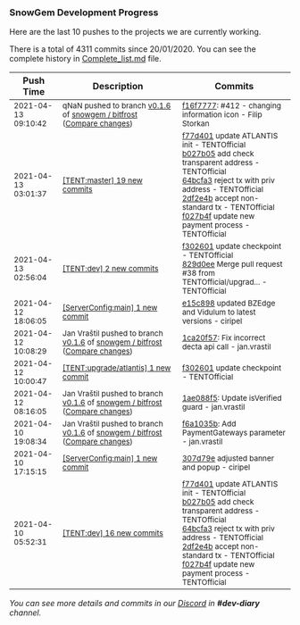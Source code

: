 
### SnowGem Development Progress

Here are the last 10 pushes to the projects we are currently working.

There is a total of 4311 commits since 20/01/2020. You can see the complete history in
 [Complete_list.md](Complete_list.md) file.

| Push Time | Description | Commits |
| --- | --- | --- |
| <sub>2021-04-13 09:10:42</sub> | <sub>qNaN pushed to branch [v0\.1\.6](https://gitlab.com/snowgem/bitfrost/commits/v0.1.6) of [snowgem / bitfrost](https://gitlab.com/snowgem/bitfrost) ([Compare changes](https://gitlab.com/snowgem/bitfrost/compare/1ca20f57ced04ebedb4f3fbd82a62790f0d07fdc...f16f77773044de6ac3649c049d7c763747bc262c))</sub> | <sub>[f16f7777](https://gitlab.com/snowgem/bitfrost/-/commit/f16f77773044de6ac3649c049d7c763747bc262c): #412 - changing information icon - Filip Storkan</sub> |
| <sub>2021-04-13 03:01:37</sub> | <sub>[[TENT:master] 19 new commits](https://github.com/TENTOfficial/TENT/compare/c9cde185d616...cdf710477336)</sub> | <sub>[f77d401](https://github.com/TENTOfficial/TENT/commit/f77d40138596979f4a06b6c420bf445401527f2e) update ATLANTIS init - TENTOfficial<br>[b027b05](https://github.com/TENTOfficial/TENT/commit/b027b0586169570f8e7a9fb0ca9afbcaf9f25517) add check transparent address - TENTOfficial<br>[64bcfa3](https://github.com/TENTOfficial/TENT/commit/64bcfa30f5827c6a0c7cf45daa0bf1184e563682) reject tx with priv address - TENTOfficial<br>[2df2e4b](https://github.com/TENTOfficial/TENT/commit/2df2e4b441d1ee0a878637bc3b94e3b700a45a59) accept non-standard tx - TENTOfficial<br>[f027b4f](https://github.com/TENTOfficial/TENT/commit/f027b4fdafbbd5a324365f56854fdc70e5b7cad0) update new payment process - TENTOfficial</sub> |
| <sub>2021-04-13 02:56:04</sub> | <sub>[[TENT:dev] 2 new commits](https://github.com/TENTOfficial/TENT/compare/d791a5a3b12b...829d0ee6ae04)</sub> | <sub>[f302601](https://github.com/TENTOfficial/TENT/commit/f302601fcbfe6a3184430631ae8ed486f433439f) update checkpoint - TENTOfficial<br>[829d0ee](https://github.com/TENTOfficial/TENT/commit/829d0ee6ae04083031d336170b9ef12946266611) Merge pull request #38 from TENTOfficial/upgrad... - TENTOfficial</sub> |
| <sub>2021-04-12 18:06:05</sub> | <sub>[[ServerConfig:main] 1 new commit](https://github.com/TENTOfficial/ServerConfig/commit/e15c89812b462781ed70497c11699fb7b5294fb4)</sub> | <sub>[e15c898](https://github.com/TENTOfficial/ServerConfig/commit/e15c89812b462781ed70497c11699fb7b5294fb4) updated BZEdge and Vidulum to latest versions - ciripel</sub> |
| <sub>2021-04-12 10:08:29</sub> | <sub>Jan Vraštil pushed to branch [v0\.1\.6](https://gitlab.com/snowgem/bitfrost/commits/v0.1.6) of [snowgem / bitfrost](https://gitlab.com/snowgem/bitfrost) ([Compare changes](https://gitlab.com/snowgem/bitfrost/compare/1ae088f516e83e58efe54375e3aa11814b351a7f...1ca20f57ced04ebedb4f3fbd82a62790f0d07fdc))</sub> | <sub>[1ca20f57](https://gitlab.com/snowgem/bitfrost/-/commit/1ca20f57ced04ebedb4f3fbd82a62790f0d07fdc): Fix incorrect decta api call - jan.vrastil</sub> |
| <sub>2021-04-12 10:00:47</sub> | <sub>[[TENT:upgrade/atlantis] 1 new commit](https://github.com/TENTOfficial/TENT/commit/f302601fcbfe6a3184430631ae8ed486f433439f)</sub> | <sub>[f302601](https://github.com/TENTOfficial/TENT/commit/f302601fcbfe6a3184430631ae8ed486f433439f) update checkpoint - TENTOfficial</sub> |
| <sub>2021-04-12 08:16:05</sub> | <sub>Jan Vraštil pushed to branch [v0\.1\.6](https://gitlab.com/snowgem/bitfrost/commits/v0.1.6) of [snowgem / bitfrost](https://gitlab.com/snowgem/bitfrost) ([Compare changes](https://gitlab.com/snowgem/bitfrost/compare/f6a1035b818ab0eb28770d2da36095d4bf74c47a...1ae088f516e83e58efe54375e3aa11814b351a7f))</sub> | <sub>[1ae088f5](https://gitlab.com/snowgem/bitfrost/-/commit/1ae088f516e83e58efe54375e3aa11814b351a7f): Update isVerified guard - jan.vrastil</sub> |
| <sub>2021-04-10 19:08:34</sub> | <sub>Jan Vraštil pushed to branch [v0\.1\.6](https://gitlab.com/snowgem/bitfrost/commits/v0.1.6) of [snowgem / bitfrost](https://gitlab.com/snowgem/bitfrost) ([Compare changes](https://gitlab.com/snowgem/bitfrost/compare/237da854bd3498df41e05e79528513e0e4bf1998...f6a1035b818ab0eb28770d2da36095d4bf74c47a))</sub> | <sub>[f6a1035b](https://gitlab.com/snowgem/bitfrost/-/commit/f6a1035b818ab0eb28770d2da36095d4bf74c47a): Add PaymentGateways parameter - jan.vrastil</sub> |
| <sub>2021-04-10 17:15:15</sub> | <sub>[[ServerConfig:main] 1 new commit](https://github.com/TENTOfficial/ServerConfig/commit/307d79e138f364c10e09787bc37a8ebc7f99100a)</sub> | <sub>[307d79e](https://github.com/TENTOfficial/ServerConfig/commit/307d79e138f364c10e09787bc37a8ebc7f99100a) adjusted banner and popup - ciripel</sub> |
| <sub>2021-04-10 05:52:31</sub> | <sub>[[TENT:dev] 16 new commits](https://github.com/TENTOfficial/TENT/compare/c9cde185d616...d791a5a3b12b)</sub> | <sub>[f77d401](https://github.com/TENTOfficial/TENT/commit/f77d40138596979f4a06b6c420bf445401527f2e) update ATLANTIS init - TENTOfficial<br>[b027b05](https://github.com/TENTOfficial/TENT/commit/b027b0586169570f8e7a9fb0ca9afbcaf9f25517) add check transparent address - TENTOfficial<br>[64bcfa3](https://github.com/TENTOfficial/TENT/commit/64bcfa30f5827c6a0c7cf45daa0bf1184e563682) reject tx with priv address - TENTOfficial<br>[2df2e4b](https://github.com/TENTOfficial/TENT/commit/2df2e4b441d1ee0a878637bc3b94e3b700a45a59) accept non-standard tx - TENTOfficial<br>[f027b4f](https://github.com/TENTOfficial/TENT/commit/f027b4fdafbbd5a324365f56854fdc70e5b7cad0) update new payment process - TENTOfficial</sub> |

_You can see more details and commits in our [Discord](https://discord.gg/zumGnbg) in **#dev-diary** channel._
